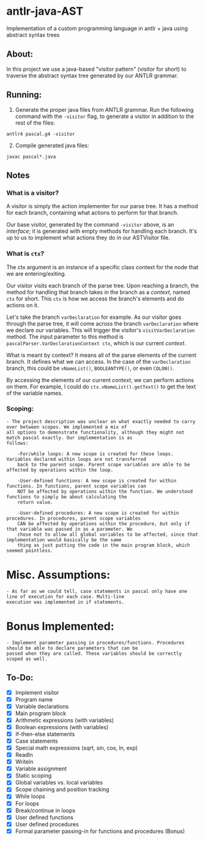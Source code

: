 # antlr-java-AST
Implementation of a custom programming language in antlr + java using abstract syntax trees

## About:
In this project we use a java-based "visitor pattern" (visitor for short) to traverse the abstract syntax tree generated by our ANTLR grammar.

## Running:
1. Generate the proper java files from ANTLR grammar. Run the following command with the ```-visitor``` flag, to generate a visitor in addition to the rest of the files:
```
antlr4 pascal.g4 -visitor
```
2. Compile generated java files:
```
javac pascal*.java
```
## Notes

### What is a visitor?

A visitor is simply the action implementer for our parse tree. It has a method for each branch, containing what actions to perform for that branch.

Our base visitor, generated by the command ```-visitor``` above, is an *interface*; it is generated with empty methods for handling each branch. It's up to us to implement what actions they do in our ASTVisitor file.

### What is ```ctx```?

The ctx argument is an instance of a specific class context for the node that we are entering/exiting. 

Our visitor visits each branch of the parse tree. Upon reaching a branch, the method for handling that branch takes in the branch as a *context*, named ```ctx``` for short. This ```ctx``` is how we access the branch's elements and do actions on it.

Let's take the branch ```varDeclaration``` for example. As our visitor goes through the parse tree, it will come across the branch ```varDeclaration``` where we declare our variables. This will trigger the visitor's ```visitVarDeclaration``` method. The input parameter to this method is ```pascalParser.VarDeclarationContext ctx```, which is our current *context*.

What is meant by context? It means all of the parse elements of the current branch. It defines what we can access. In the case of the ```varDeclaration``` branch, this could be ```vNameList()```, ```BOOLEANTYPE()```, or even ```COLON()```. 

By accessing the elements of our current *context*, we can perform actions on them. For example, I could do ```ctx.vNameList().getText()``` to get the text of the variable names.

### Scoping:
    - The project description was unclear on what exactly needed to carry over between scopes. We implemented a mix of
    all options to demonstrate functionality, although they might not match pascal exactly. Our implementation is as
    follows:

        -For/while loops: A new scope is created for these loops. Variables declared within loops are not transferred
        back to the parent scope. Parent scope variables are able to be affected by operations within the loop.

        -User-defined functions: A new scope is created for within functions. In functions, parent scope variables can
        NOT be affected by operations within the function. We understood functions to simply be about calculating the
        return value.

        -User-defined procedures: A new scope is created for within procedures. In procedures, parent scope variables
        CAN be affected by operations within the procedure, but only if that variable was passed in as a parameter. We
        chose not to allow all global variables to be affected, since that implementation would basically be the same
        thing as just putting the code in the main program block, which seemed pointless.

# Misc. Assumptions:
    - As far as we could tell, case statements in pascal only have one line of execution for each case. Multi-line
    execution was implemented in if statements.

# Bonus Implemented:
    - Implement parameter passing in procedures/functions. Procedures should be able to declare parameters that can be
    passed when they are called. These variables should be correctly scoped as well.

## To-Do:

- [x] Implement visitor
- [x] Program name
- [x] Variable declarations
- [x] Main program block
- [x] Arithmetic expressions (with variables)
- [x] Boolean expressions (with variables)
- [x] If-then-else statements
- [x] Case statements
- [x] Special math expressions (sqrt, sin, cos, ln, exp)
- [x] Readln
- [x] Writeln
- [x] Variable assignment
- [x] Static scoping
- [x] Global variables vs. local variables
- [x] Scope chaining and position tracking
- [x] While loops
- [x] For loops
- [x] Break/continue in loops
- [x] User defined functions
- [x] User defined procedures
- [x] Formal parameter passing-in for functions and procedures (Bonus)
